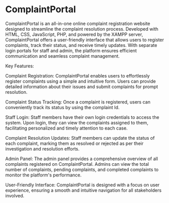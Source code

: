 # ComplaintPortal

ComplaintPortal is an all-in-one online complaint registration website designed to streamline the complaint resolution process. Developed with HTML, CSS, JavaScript, PHP, and powered by the XAMPP server, ComplaintPortal offers a user-friendly interface that allows users to register complaints, track their status, and receive timely updates. With separate login portals for staff and admin, the platform ensures efficient communication and seamless complaint management.

Key Features:

Complaint Registration: ComplaintPortal enables users to effortlessly register complaints using a simple and intuitive form. Users can provide detailed information about their issues and submit complaints for prompt resolution.

Complaint Status Tracking: Once a complaint is registered, users can conveniently track its status by using the complaint Id.

Staff Login: Staff members have their own login credentials to access the system. Upon login, they can view the complaints assigned to them, facilitating personalized and timely attention to each case.

Complaint Resolution Updates: Staff members can update the status of each complaint, marking them as resolved or rejected as per their investigation and resolution efforts.

Admin Panel: The admin panel provides a comprehensive overview of all complaints registered on ComplaintPortal. Admins can view the total number of complaints, pending complaints, and completed complaints to monitor the platform's performance.

User-Friendly Interface: ComplaintPortal is designed with a focus on user experience, ensuring a smooth and intuitive navigation for all stakeholders involved.
